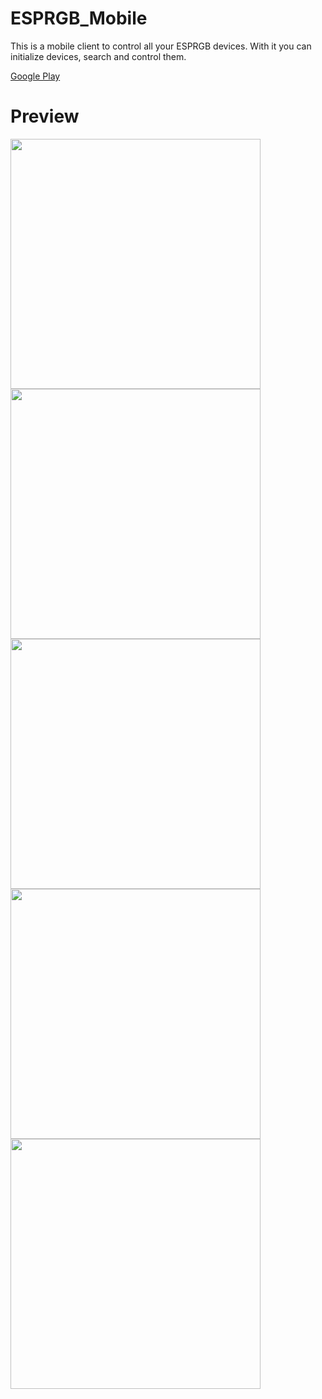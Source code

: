 # ESPRGB_Mobile

This is a mobile client to control all your ESPRGB devices.
With it you can initialize devices, search and control them.

[Google Play](https://www.google.com)

# Preview

<img align="center" src="./images/image1.png" width=400 />
<img align="center" src="./images/image2.png" width=400 />
<img align="center" src="./images/image3.png" width=400 />
<img align="center" src="./images/image4.png" width=400 />
<img align="center" src="./images/image5.png" width=400 />
